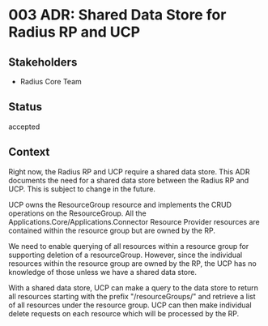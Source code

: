 # 003 ADR: Shared Data Store for Radius RP and UCP

## Stakeholders

* Radius Core Team

## Status

accepted

## Context

Right now, the Radius RP and UCP require a shared data store. This ADR documents the need for a shared data store between the Radius RP and UCP. This is subject to change in the future.

UCP owns the ResourceGroup resource and implements the CRUD operations on the ResourceGroup. All the Applications.Core/Applications.Connector Resource Provider resources are contained within the resource group but are owned by the RP.

We need to enable querying of all resources within a resource group for supporting deletion of a resourceGroup. However, since the individual resources within the resource group are owned by the RP, the UCP has no knowledge of those unless we have a shared data store.

With a shared data store, UCP can make a query to the data store to return all resources starting with the prefix "/resourceGroups/<rg-name>" and retrieve a list of all resources under the resource group. UCP can then make individual delete requests on each resource which will be processed by the RP.